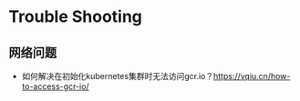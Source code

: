 # Trouble Shooting

## 网络问题
- 如何解决在初始化kubernetes集群时无法访问gcr.io？https://vqiu.cn/how-to-access-gcr-io/
